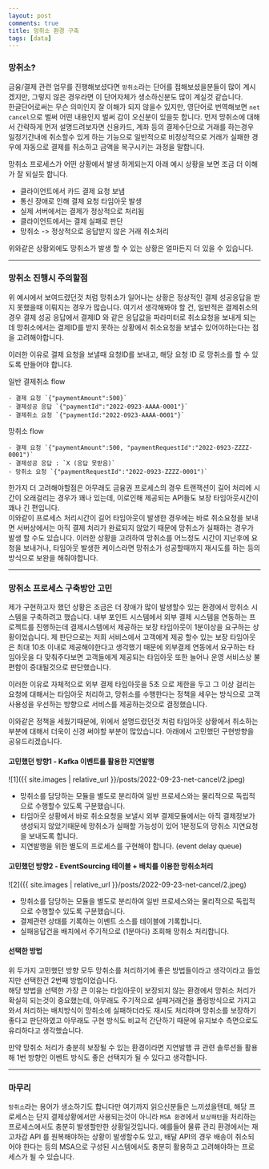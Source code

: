 ```yaml
---
layout: post
comments: true
title: 망취소 환경 구축
tags: [data]
---
```


### 망취소?

금융/결제 관련 업무를 진행해보셨다면 `망취소`라는 단어를 접해보셨을분들이 많이 계시겠지만, 그렇지 않은 경우라면 이 단어자체가 생소하신분도 많이 계실것 같습니다.  
한글단어로써는 무슨 의미인지 잘 이해가 되지 않을수 있지만, 영단어로 번역해보면 `net cancel`으로 벌써 어떤 내용인지 벌써 감이 오신분이 있을듯 합니다. 먼저 망취소에 대해서 간략하게 먼저 설명드려보자면 신용카드, 계좌 등의 결제수단으로 거래를 하는경우 일정기간내에 취소할수 있게 하는 기능으로 일반적으로 비정상적으로 거래가 실패한 경우에 자동으로 결제를 취소하고 금액을 복구시키는 과정을 말합니다.

망취소 프로세스가 어떤 상황에서 발생 하게되는지 아래 예시 상황을 보면 조금 더 이해가 잘 되실듯 합니다.

- 클라이언트에서 카드 결제 요청 보냄
- 통신 장애로 인해 결제 요청 타임아웃 발생
- 실제 서버에서는 결제가 정상적으로 처리됨
- 클라이언트에서는 결제 실패로 판단
- 망취소 -> 정상적으로 응답받지 않은 거래 취소처리 

위와같은 상황외에도 망취소가 발생 할 수 있는 상황은 얼마든지 더 있을 수 있습니다.

---

### 망취소 진행시 주의할점

위 예시에서 보여드렸던것 처럼 망취소가 일어나는 상황은 정상적인 결제 성공응답을 받지 못했을때 이뤄지는 경우가 많습니다. 여기서 생각해봐야 할 건, 일반적은 결제취소의 경우 결제 성공 응답에서 결제ID 와 같은 응답값을 파라미터로 취소요청을 보내게 되는데 망취소에서는 결제ID를 받지 못하는 상황에서 취소요청을 보낼수 있어야하는다는 점을 고려해야합니다.  

이러한 이유로 결제 요청을 보낼때 요청ID를 보내고, 해당 요청 ID 로 망취소를 할 수 있도록 만들어야 합니다.

일반 결제취소 flow
```
- 결제 요청 `{"paymentAmount":500}`
- 결제성공 응답 `{"paymentId":"2022-0923-AAAA-0001"}`
- 결제취소 요청 `{"paymentId:"2022-0923-AAAA-0001"}`
```

망취소 flow
```
- 결제 요청 `{"paymentAmount":500, "paymentRequestId":"2022-0923-ZZZZ-0001")`
- 결제성공 응답 : `X (응답 못받음)`
- 망취소 요청 `{"paymentRequestId":"2022-0923-ZZZZ-0001")`
```

한가지 더 고려해야할점은 아무래도 금융권 프로세스의 경우 트랜잭션이 길어 처리에 시간이 오래걸리는 경우가 꽤나 있는데, 이로인해 제공되는 API들도 보장 타임아웃시간이 꽤나 긴 편입니다.  
이와같이 프로세스 처리시간이 길어 타임아웃이 발생한 경우에는 바로 취소요청을 보내면 서버상에서는 아직 결제 처리가 완료되지 않았기 때문에 망취소가 실패하는 경우가 발생 할 수도 있습니다. 이러한 상황을 고려하여 망취소를 어느정도 시간이 지난후에 요청을 보내거나, 타임아웃 발생한 케이스라면 망취소가 성공할때까지 재시도를 하는 등의 방식으로 보완을 해줘야합니다.

---

### 망취소 프로세스 구축방안 고민

제가 구현하고자 했던 상황은 조금은 더 장애가 많이 발생할수 있는 환경에서 망취소 시스템을 구축하려고 했습니다. 내부 포인트 시스템에서 외부 결제 시스템을 연동하는 프로젝트를 진행하는데 결제시스템에서 제공하는 보장 타임아웃이 1분이상을 요구하는 상황이었습니다. 제 판단으로는 저희 서비스에서 고객에게 제공 할수 있는 보장 타임아웃은 최대 10초 이내로 제공해야한다고 생각했기 때문에 외부결제 연동에서 요구하는 타임아웃을 다 맞춰주다보면 고객들에게 제공되는 타임아웃 또한 늘어나 운영 서비스상 불편함이 증대될것으로 판단했습니다.

이러한 이유로 자체적으로 외부 결제 타임아웃을 5초 으로 제한을 두고 그 이상 걸리는 요청에 대해서는 타임아웃 처리하고, 망취소를 수행한다는 정책을 세우는 방식으로 고객 사용성을 우선하는 방향으로 서비스를 제공하는것으로 결정했습니다.

이와같은 정책을 세웠기때문에, 위에서 설명드렸던것 처럼 타임아웃 상황에서 취소하는 부분에 대해서 더욱이 신경 써야할 부분이 많았습니다.
아래에서 고민했던 구현방향을 공유드리겠습니다.

#### 고민했던 방향1 - Kafka 이벤트를 활용한 지연발행

![1]({{ site.images | relative_url }}/posts/2022-09-23-net-cancel/2.jpeg)  

- 망취소를 담당하는 모듈을 별도로 분리하여 일반 프로세스와는 물리적으로 독립적으로 수행할수 있도록 구분했습니다.
- 타임아웃 상황에서 바로 취소요청을 보낼시 외부 결제모듈에서는 아직 결제정보가 생성되지 않았기때문에 망취소가 실패할 가능성이 있어 1분정도의 망취소 지연요청을 보내도록 합니다.
- 지연발행을 위한 별도의 프로세스를 구현해야 합니다. (event delay queue)

#### 고민했던 방향2 - EventSourcing 테이블 + 배치를 이용한 망취소처리

![2]({{ site.images | relative_url }}/posts/2022-09-23-net-cancel/2.jpeg)  

- 망취소를 담당하는 모듈을 별도로 분리하여 일반 프로세스와는 물리적으로 독립적으로 수행할수 있도록 구분했습니다.
- 결제관련 상태를 기록하는 이벤트 소스를 테이블에 기록합니다.
- 실패응답건을 배치에서 주기적으로 (1분마다) 조회해 망취소 처리합니다.

#### 선택한 방법

위 두가지 고민했던 방향 모두 망취소를 처리하기에 좋은 방법들이라고 생각이라고 들었지만 선택한건 2번째 방법이었습니다.  
해당 방법을 선택한 가장 큰 이유는 타임아웃이 보장되지 않는 환경에서 망취소 처리가 확실히 되는것이 중요했는데, 아무래도 주기적으로 실패거래건을 폴링방식으로 가지고와서 처리하는 배치방식이 망취소에 실패하더라도 재시도 처리하며 망취소를 보장하기 좋다고 판단하였고 아무래도 구현 방식도 비교적 간단하기 때문에 유지보수 측면으로도 유리하다고 생각했습니다.

만약 망취소 처리가 충분히 보장될 수 있는 환경이라면 지연발행 큐 관련 솔루션들 활용해 1번 방향인 이벤트 방식도 좋은 선택지가 될 수 있다고 생각합니다.

---

### 마무리

`망취소`라는 용어가 생소하기도 합니다만 여기까지 읽으신분들은 느끼셨을텐데, 해당 프로세스는 단지 결제상황에서만 사용되는것이 아니라 `MSA 환경`에서 `보상패턴`을 처리하는 프로세스에서도 충분히 발생할만한 상황일것입니다. 예를들어 물류 관리 환경에서는 재고차감 API 를 원복해야하는 상황이 발생할수도 있고, 배달 API의 경우 배송이 취소되어야 한다는 등의 MSA으로 구성된 시스템에서도 충분히 활용하고 고려해야하는 프로세스가 될 수 있습니다.